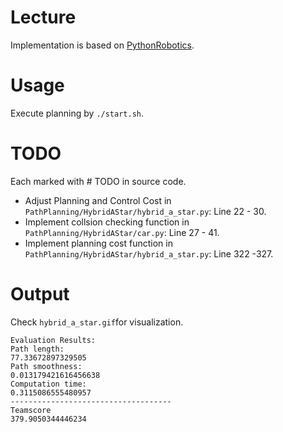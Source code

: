 # Lecture

Implementation is based on [PythonRobotics](https://github.com/AtsushiSakai/PythonRobotics).

# Usage 

Execute planning by `./start.sh`.

# TODO

Each marked with # TODO in source code.

- Adjust Planning and Control Cost in `PathPlanning/HybridAStar/hybrid_a_star.py`: Line 22 - 30.
- Implement collsion checking function in `PathPlanning/HybridAStar/car.py`: Line 27 - 41.
- Implement planning cost function in `PathPlanning/HybridAStar/hybrid_a_star.py`: Line 322 -327.

# Output

Check `hybrid_a_star.gif`for visualization.

```
Evaluation Results:
Path length:
77.33672897329505
Path smoothness:
0.013179421616456638
Computation time:
0.3115086555480957
------------------------------------
Teamscore
379.9050344446234
```
